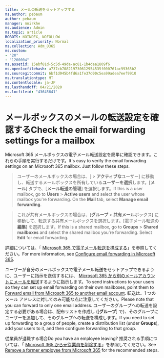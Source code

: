 ```yaml
---
title: メールの転送をセットアップする
ms.author: pebaum
author: pebaum
manager: mnirkhe
ms.audience: Admin
ms.topic: article
ROBOTS: NOINDEX, NOFOLLOW
localization_priority: Normal
ms.collection: Adm_O365
ms.custom:
- "20"
- "1200004"
ms.assetid: 15abf81d-5c5d-49da-ac81-1b4daa1809f6
ms.openlocfilehash: a737cb708219730612954535f000761ac99365b2
ms.sourcegitcommit: 6bf1d945b4fd6a1fe37d00c5ea99adea7eef9910
ms.translationtype: MT
ms.contentlocale: ja-JP
ms.lasthandoff: 04/21/2020
ms.locfileid: "43645641"
---
```

# <a name="check-the-email-forwarding-settings-for-a-mailbox"></a><span data-ttu-id="7546f-102">メールボックスのメールの転送設定を確認する</span><span class="sxs-lookup"><span data-stu-id="7546f-102">Check the email forwarding settings for a mailbox</span></span>

<span data-ttu-id="7546f-p101">Microsoft 365 メールボックスの電子メール転送設定を簡単に確認できます。これらの手順を実行するだけです。</span><span class="sxs-lookup"><span data-stu-id="7546f-p101">It's easy to verify the email forwarding settings on an Microsoft 365 mailbox. Just follow these steps.</span></span>
  
> <span data-ttu-id="7546f-p102">ユーザーのメールボックスの場合は、[ \> **アクティブな**ユーザー] に移動し、転送するメールボックスを所有している**ユーザーを選択**します。[**メール**] タブで、[**メール転送の管理**] を選択します。</span><span class="sxs-lookup"><span data-stu-id="7546f-p102">If this is a user mailbox, go to **Users** \> **Active users** and select the user whose mailbox you're forwarding. On the **Mail** tab, select **Manage email forwarding**.</span></span>

> <span data-ttu-id="7546f-p103">これが共有メールボックスの場合は、[**グループ** \> **共有メール**ボックス] に移動して、転送する共有メールボックスを選択します。[電子メール転送の**編集**] を選択します。</span><span class="sxs-lookup"><span data-stu-id="7546f-p103">If this is a shared mailbox, go to **Groups** \> **Shared mailboxes** and select the shared mailbox you're forwarding. Select **Edit** for email forwarding.</span></span>

<span data-ttu-id="7546f-109">詳細については、「 [Microsoft 365 で電子メール転送を構成する](https://docs.microsoft.com/office365/admin/email/configure-email-forwarding)」を参照してください。</span><span class="sxs-lookup"><span data-stu-id="7546f-109">For more information, see [Configure email forwarding in Microsoft 365](https://docs.microsoft.com/office365/admin/email/configure-email-forwarding).</span></span>
  
<span data-ttu-id="7546f-110">ユーザーが自分のメールボックスで電子メール転送をセットアップできるように、ユーザーに指示を送信するには、 [Microsoft 365 から別のメールアカウントにメールを転送](https://support.office.com/article/Forward-email-from-Office-365-to-another-email-account-1ed4ee1e-74f8-4f53-a174-86b748ff6a0e)するように指示します。</span><span class="sxs-lookup"><span data-stu-id="7546f-110">To send instructions to your users so they can set up email forwarding on their own mailboxes, point them to [Forward email from Microsoft 365 to another email account](https://support.office.com/article/Forward-email-from-Office-365-to-another-email-account-1ed4ee1e-74f8-4f53-a174-86b748ff6a0e).</span></span> <span data-ttu-id="7546f-111">転送は、1 つのメール アドレスに対してのみ可能な点に注意してください。</span><span class="sxs-lookup"><span data-stu-id="7546f-111">Please note that you can forward to only one email address.</span></span> <span data-ttu-id="7546f-112">ユーザーのグループへの転送を設定する必要がある場合は、配布リストを作成し ([**グループ**] で)、そのグループにユーザーを追加して、そのグループへの転送を構成します。</span><span class="sxs-lookup"><span data-stu-id="7546f-112">If you need to set up forwarding to a group of people, create a distribution list (under **Groups**), add your users to it, and then configure forwarding to that group.</span></span>
  
<span data-ttu-id="7546f-113">従業員が退職する場合</span><span class="sxs-lookup"><span data-stu-id="7546f-113">Do you have an employee leaving?</span></span> <span data-ttu-id="7546f-114">推奨される手順については、「 [Microsoft 365 から元従業員を削除する](https://docs.microsoft.com/office365/admin/add-users/remove-former-employee)」を参照してください。</span><span class="sxs-lookup"><span data-stu-id="7546f-114">See [Remove a former employee from Microsoft 365](https://docs.microsoft.com/office365/admin/add-users/remove-former-employee) for the recommended steps.</span></span>